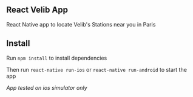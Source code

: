 ## React Velib App

React Native app to locate Velib's Stations near you in Paris

## Install

Run `npm install` to install dependencies

Then run `react-native run-ios` or `react-native run-android` to start the app

_App tested on ios simulator only_
